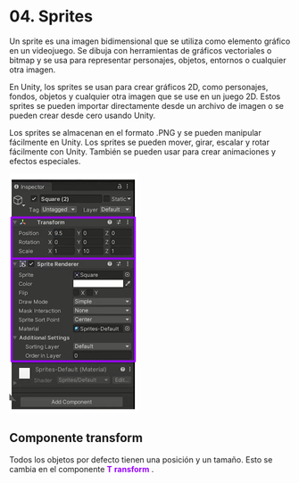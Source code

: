 # 04. Sprites

Un sprite es una imagen bidimensional que se utiliza como elemento gráfico en un videojuego. Se dibuja con herramientas de gráficos vectoriales o bitmap y se usa para representar personajes, objetos, entornos o cualquier otra imagen.

En Unity, los sprites se usan para crear gráficos 2D, como personajes, fondos, objetos y cualquier otra imagen que se use en un juego 2D. Estos sprites se pueden importar directamente desde un archivo de imagen o se pueden crear desde cero usando Unity.

Los sprites se almacenan en el formato .PNG y se pueden manipular fácilmente en Unity. Los sprites se pueden mover, girar, escalar y rotar fácilmente con Unity. También se pueden usar para crear animaciones y efectos especiales.

![](img/2023-02-07-15-58-21.png)

## Componente transform

Todos los objetos por defecto tienen una posición y un tamaño\. Esto se cambia en el componente  <span style="color:#9900FF"> __T__ </span>  <span style="color:#9900FF"> __ransform__ </span> \.
